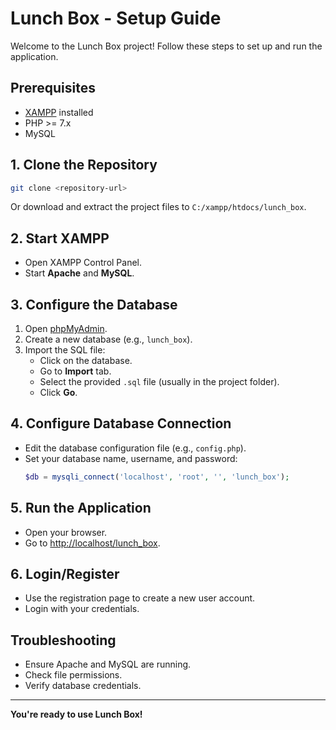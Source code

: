 # Lunch Box - Setup Guide

Welcome to the Lunch Box project! Follow these steps to set up and run the application.

## Prerequisites

- [XAMPP](https://www.apachefriends.org/index.html) installed
- PHP >= 7.x
- MySQL

## 1. Clone the Repository

```bash
git clone <repository-url>
```
Or download and extract the project files to `C:/xampp/htdocs/lunch_box`.

## 2. Start XAMPP

- Open XAMPP Control Panel.
- Start **Apache** and **MySQL**.

## 3. Configure the Database

1. Open [phpMyAdmin](http://localhost/phpmyadmin).
2. Create a new database (e.g., `lunch_box`).
3. Import the SQL file:
    - Click on the database.
    - Go to **Import** tab.
    - Select the provided `.sql` file (usually in the project folder).
    - Click **Go**.

## 4. Configure Database Connection

- Edit the database configuration file (e.g., `config.php`).
- Set your database name, username, and password:
  ```php
  $db = mysqli_connect('localhost', 'root', '', 'lunch_box');
  ```

## 5. Run the Application

- Open your browser.
- Go to [http://localhost/lunch_box](http://localhost/lunch_box).

## 6. Login/Register

- Use the registration page to create a new user account.
- Login with your credentials.

## Troubleshooting

- Ensure Apache and MySQL are running.
- Check file permissions.
- Verify database credentials.

---

**You're ready to use Lunch Box!**